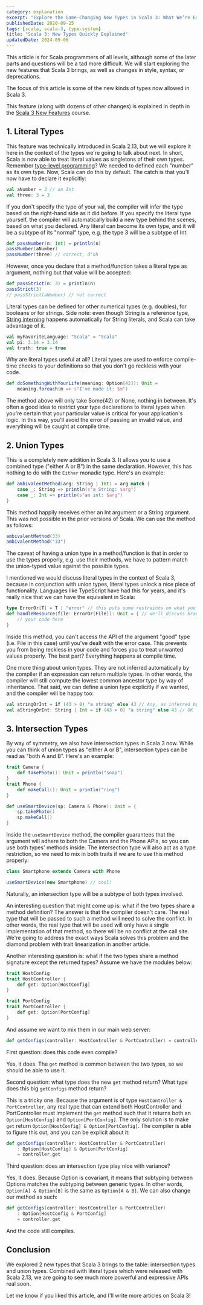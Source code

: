 ```yaml
---
category: explanation
excerpt: "Explore the Game-Changing New Types in Scala 3: What We’re Eagerly Anticipating"
publishedDate: 2020-09-25
tags: [scala, scala-3, type-system]
title: "Scala 3: New Types Quickly Explained"
updatedDate: 2024-09-06
---
```


This article is for Scala programmers of all levels, although some of the later parts and questions will be a tad more difficult. We will start exploring the new features that Scala 3 brings, as well as changes in style, syntax, or deprecations.

The focus of this article is some of the new kinds of types now allowed in Scala 3.

This feature (along with dozens of other changes) is explained in depth in the [Scala 3 New Features](https://rockthejvm.com/courses/scala-3-new-features) course.

## 1. Literal Types

This feature was technically introduced in Scala 2.13, but we will explore it here in the context of the types we're going to talk about next. In short, Scala is now able to treat literal values as singletons of their own types. Remember <a href="https://rockthejvm.com/blog/type-level-programming-1">type-level programming</a>? We needed to defined each "number" as its own type. Now, Scala can do this by default. The catch is that you'll now have to declare it explicitly:

```scala
val aNumber = 3 // an Int
val three: 3 = 3
```

If you don't specify the type of your val, the compiler will infer the type based on the right-hand side as it did before. If you specify the literal type yourself, the compiler will automatically build a new type behind the scenes, based on what you declared. Any literal can become its own type, and it will be a subtype of its "normal" type, e.g. the type 3 will be a subtype of Int:

```scala
def passNumber(n: Int) = println(n)
passNumber(aNumber)
passNumber(three) // correct, d'oh
```

However, once you declare that a method/function takes a literal type as argument, nothing but that value will be accepted:

```scala
def passStrict(n: 3) = println(n)
passStrict(3)
// passStrict(aNumber) // not correct
```

Literal types can be defined for other numerical types (e.g. doubles), for booleans or for strings. Side note: even though String is a reference type, <a href="https://docs.oracle.com/javase/specs/jls/se7/html/jls-3.html#jls-3.10.5">String interning</a> happens automatically for String literals, and Scala can take advantage of it.

```scala
val myFavoriteLanguage: "Scala" = "Scala"
val pi: 3.14 = 3.14
val truth: true = true
```

Why are literal types useful at all? Literal types are used to enforce compile-time checks to your definitions so that you don't go reckless with your code.

```scala
def doSomethingWithYourLife(meaning: Option[42]): Unit =
    meaning.foreach(m => s"I've made it: $m")
```

The method above will only take Some(42) or None, nothing in between. It's often a good idea to restrict your type declarations to literal types when you're certain that your particular value is critical for your application's logic. In this way, you'll avoid the error of passing an invalid value, and everything will be caught at compile time.

## 2. Union Types

This is a completely new addition in Scala 3. It allows you to use a combined type ("either A or B") in the same declaration. However, this has nothing to do with the `Either` monadic type. Here's an example:

```scala
def ambivalentMethod(arg: String | Int) = arg match {
    case _: String => println(s"a String: $arg")
    case _: Int => println(s"an int: $arg")
}
```

This method happily receives either an Int argument or a String argument. This was not possible in the prior versions of Scala. We can use the method as follows:

```scala
ambivalentMethod(33)
ambivalentMethod("33")
```

The caveat of having a union type in a method/function is that in order to use the types properly, e.g. use their methods, we have to pattern match the union-typed value against the possible types.

I mentioned we would discuss literal types in the context of Scala 3, because in conjunction with union types, literal types unlock a nice piece of functionality. Languages like TypeScript have had this for years, and it's really nice that we can have the equivalent in Scala:

```scala
type ErrorOr[T] = T | "error" // this puts some restraints on what you can do with your values
def handleResource(file: ErrorOr[File]): Unit = { // we'll discuss braceless syntax in another article
    // your code here
}
```

Inside this method, you can't access the API of the argument "good" type (i.e. File in this case) until you've dealt with the error case. This prevents you from being reckless in your code and forces you to treat unwanted values properly. The best part? Everything happens at compile time.

One more thing about union types. They are not inferred automatically by the compiler if an expression can return multiple types. In other words, the compiler will still compute the lowest common ancestor type by way of inheritance. That said, we can define a union type explicitly if we wanted, and the compiler will be happy too:

```scala
val stringOrInt = if (43 > 0) "a string" else 43 // Any, as inferred by the compiler
val aStringOrInt: String | Int = if (43 > 0) "a string" else 43 // OK
```

## 3. Intersection Types

By way of symmetry, we also have intersection types in Scala 3 now. While you can think of union types as "either A or B", intersection types can be read as "both A and B". Here's an example:

```scala
trait Camera {
    def takePhoto(): Unit = println("snap")
}
trait Phone {
    def makeCall(): Unit = println("ring")
}

def useSmartDevice(sp: Camera & Phone): Unit = {
    sp.takePhoto()
    sp.makeCall()
}
```

Inside the `useSmartDevice` method, the compiler guarantees that the argument will adhere to both the Camera and the Phone APIs, so you can use both types' methods inside. The intersection type will also act as a type restriction, so we need to mix in both traits if we are to use this method properly:

```scala
class Smartphone extends Camera with Phone

useSmartDevice(new Smartphone) // cool!
```

Naturally, an intersection type will be a subtype of both types involved.

An interesting question that might come up is: what if the two types share a method definition? The answer is that the compiler doesn't care. The real type that will be passed to such a method will need to solve the conflict. In other words, the real type that will be used will only have a single implementation of that method, so there will be no conflict at the call site. We're going to address the exact ways Scala solves this problem and the diamond problem with trait linearization in another article.

Another interesting question is: what if the two types share a method signature except the returned types? Assume we have the modules below:

```scala
trait HostConfig
trait HostController {
    def get: Option[HostConfig]
}

trait PortConfig
trait PortController {
    def get: Option[PortConfig]
}
```

And assume we want to mix them in our main web server:

```scala
def getConfigs(controller: HostController & PortController) = controller.get
```

First question: does this code even compile?

Yes, it does. The `get` method is common between the two types, so we should be able to use it.

Second question: what type does the new `get` method return? What type does this big `getConfigs` method return?

This is a tricky one. Because the argument is of type `HostController & PortController`, any real type that can extend both HostController and PortController must implement the `get` method such that it returns both an `Option[HostConfig]` and `Option[PortConfig]`. The only solution is to make `get` return `Option[HostConfig] & Option[PortConfig]`. The compiler is able to figure this out, and you can be explicit about it:

```scala
def getConfigs(controller: HostController & PortController)
    : Option[HostConfig] & Option[PortConfig]
    = controller.get
```

Third question: does an intersection type play nice with variance?

Yes, it does. Because Option is covariant, it means that subtyping between Options matches the subtyping between generic types. In other words, `Option[A] & Option[B]` is the same as `Option[A & B]`. We can also change our method as such:

```scala
def getConfigs(controller: HostController & PortController)
    : Option[HostConfig & PortConfig]
    = controller.get
```

And the code still compiles.

## Conclusion

We explored 2 new types that Scala 3 brings to the table: intersection types and union types. Combined with literal types which were released with Scala 2.13, we are going to see much more powerful and expressive APIs real soon.

Let me know if you liked this article, and I'll write more articles on Scala 3!
